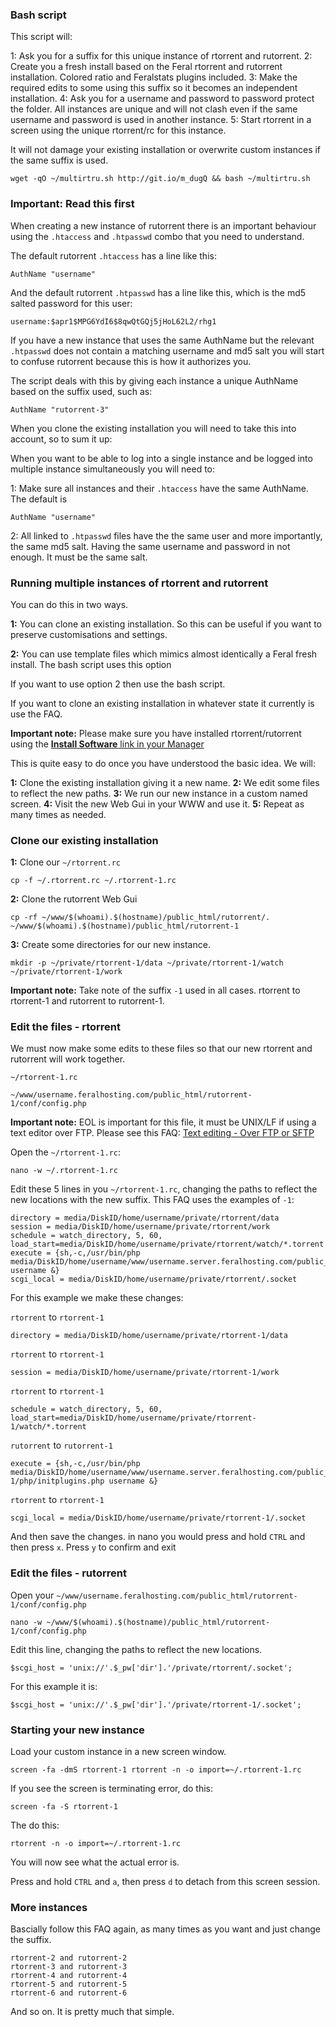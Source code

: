 
### Bash script

This script will:

1: Ask you for a suffix for this unique instance of rtorrent and rutorrent.
2: Create you a fresh install based on the Feral rtorrent and rutorrent installation. Colored ratio and Feralstats plugins included.
3: Make the required edits to some using this suffix so it becomes an independent installation.
4: Ask you for a username and password to password protect the folder. All instances are unique and will not clash even if the same username and password is used in another instance.
5: Start rtorrent in a screen using the unique rtorrent/rc for this instance.

It will not damage your existing installation or overwrite custom instances if the same suffix is used.

~~~
wget -qO ~/multirtru.sh http://git.io/m_dugQ && bash ~/multirtru.sh
~~~

### Important: Read this first

When creating a new instance of rutorrent there is an important behaviour using the `.htaccess` and `.htpasswd` combo that you need to understand.

The default rutorrent `.htaccess` has a line like this:

~~~
AuthName "username"
~~~

And the default rutorrent `.htpasswd` has a line like this, which is the md5 salted password for this user:

~~~
username:$apr1$MPG6YdI6$8qwQtGQj5jHoL62L2/rhg1
~~~

If you have a new instance that uses the same AuthName but the relevant `.htpasswd` does not contain a matching username and md5 salt you will start to confuse rutorrent because this is how it authorizes you.

The script deals with this by giving each instance a unique AuthName based on the suffix used, such as:

~~~
AuthName "rutorrent-3"
~~~

When you clone the existing installation you will need to take this into account, so to sum it up:

When you want to be able to log into a single instance and be logged into multiple instance simultaneously you will need to:

1: Make sure all instances and their `.htaccess` have the same AuthName. The default is

~~~
AuthName "username"
~~~

2: All linked to `.htpasswd` files have the the same user and more importantly, the same md5 salt. Having the same username and password in not enough. It must be the same salt.

### Running multiple instances of rtorrent and rutorrent

You can do this in two ways.

**1:** You can clone an existing installation. So this can be useful if you want to preserve customisations and settings.

**2:** You can use template files which mimics almost identically a Feral fresh install. The bash script uses this option

If you want to use option 2 then use the bash script.

If you want to clone an existing installation in whatever state it currently is use the FAQ.

**Important note:** Please make sure you have installed rtorrent/rutorrent using the [**Install Software** link in your Manager](https://www.feralhosting.com/manager/)

This is quite easy to do once you have understood the basic idea. We will:

**1:** Clone the existing installation giving it a new name.
**2:** We edit some files to reflect the new paths.
**3:** We run our new instance in a custom named screen.
**4:** Visit the new Web Gui in your WWW and use it.
**5:** Repeat as many times as needed.

### Clone our existing installation

**1:** Clone our `~/rtorrent.rc`

~~~
cp -f ~/.rtorrent.rc ~/.rtorrent-1.rc
~~~

**2:** Clone the rutorrent Web Gui

~~~
cp -rf ~/www/$(whoami).$(hostname)/public_html/rutorrent/. ~/www/$(whoami).$(hostname)/public_html/rutorrent-1
~~~

**3:** Create some directories for our new instance.

~~~
mkdir -p ~/private/rtorrent-1/data ~/private/rtorrent-1/watch ~/private/rtorrent-1/work
~~~

**Important note:** Take note of the suffix `-1` used in all cases. rtorrent to rtorrent-1 and rutorrent to rutorrent-1.

### Edit the files - rtorrent

We must now make some edits to these files so that our new rtorrent and rutorrent will work together.

~~~
~/rtorrent-1.rc
~~~
~~~
~/www/username.feralhosting.com/public_html/rutorrent-1/conf/config.php
~~~

**Important note:** EOL is important for this file, it must be UNIX/LF if using a text editor over FTP. Please see this FAQ: [Text editing - Over FTP or SFTP](https://www.feralhosting.com/faq/view?question=219)

Open the `~/rtorrent-1.rc`:

~~~
nano -w ~/.rtorrent-1.rc
~~~

Edit these 5 lines in you `~/rtorrent-1.rc`, changing the paths to reflect the new locations with the new suffix. This FAQ uses the examples of `-1`:

~~~
directory = media/DiskID/home/username/private/rtorrent/data
session = media/DiskID/home/username/private/rtorrent/work
schedule = watch_directory, 5, 60, load_start=media/DiskID/home/username/private/rtorrent/watch/*.torrent
execute = {sh,-c,/usr/bin/php media/DiskID/home/username/www/username.server.feralhosting.com/public_html/rutorrent/php/initplugins.php username &}
scgi_local = media/DiskID/home/username/private/rtorrent/.socket
~~~

For this example we make these changes:

`rtorrent` to `rtorrent-1`

~~~
directory = media/DiskID/home/username/private/rtorrent-1/data
~~~

`rtorrent` to `rtorrent-1`

~~~
session = media/DiskID/home/username/private/rtorrent-1/work
~~~

`rtorrent` to `rtorrent-1`

~~~
schedule = watch_directory, 5, 60, load_start=media/DiskID/home/username/private/rtorrent-1/watch/*.torrent
~~~

`rutorrent` to `rutorrent-1`

~~~
execute = {sh,-c,/usr/bin/php media/DiskID/home/username/www/username.server.feralhosting.com/public_html/rutorrent-1/php/initplugins.php username &}
~~~

`rtorrent` to `rtorrent-1`

~~~
scgi_local = media/DiskID/home/username/private/rtorrent-1/.socket
~~~

And then save the changes. in nano you would press and hold `CTRL` and then press `x`. Press `y` to confirm and exit

### Edit the files - rutorrent

Open your `~/www/username.feralhosting.com/public_html/rutorrent-1/conf/config.php`

~~~
nano -w ~/www/$(whoami).$(hostname)/public_html/rutorrent-1/conf/config.php
~~~

Edit this line, changing the paths to reflect the new locations.

~~~
$scgi_host = 'unix://'.$_pw['dir'].'/private/rtorrent/.socket';
~~~

For this example it is:

~~~
$scgi_host = 'unix://'.$_pw['dir'].'/private/rtorrent-1/.socket';
~~~

### Starting your new instance

Load your custom instance in a new screen window.

~~~
screen -fa -dmS rtorrent-1 rtorrent -n -o import=~/.rtorrent-1.rc
~~~

If you see the screen is terminating error, do this:

~~~
screen -fa -S rtorrent-1
~~~

The do this:

~~~
rtorrent -n -o import=~/.rtorrent-1.rc
~~~

You will now see what the actual error is.

Press and hold `CTRL` and `a`, then press `d` to detach from this screen session.

### More instances

Bascially follow this FAQ again, as many times as you want and just change the suffix.

~~~
rtorrent-2 and rutorrent-2
rtorrent-3 and rutorrent-3
rtorrent-4 and rutorrent-4
rtorrent-5 and rutorrent-5
rtorrent-6 and rutorrent-6
~~~

And so on. It is pretty much that simple.



